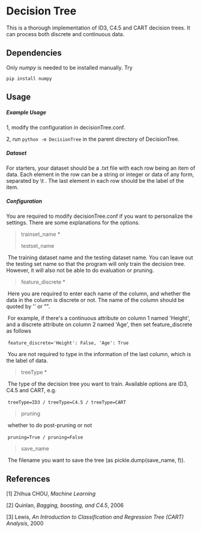 # Decision Tree

This is a thorough implementation of ID3, C4.5 and CART decision trees. It can process both discrete and continuous data.

## Dependencies

Only *numpy* is needed to be installed manually. Try

`pip install numpy`

## Usage

##### Example Usage

1, modify the configuration in decisionTree.conf.

2, run `python -m DecisionTree` in the parent directory of DecisionTree.

##### Dataset

For starters, your dataset should be a .txt file with each row being an item of data. Each element in the row can be a string or integer or data of any form, separated by \t . The last element in each row should be the label of the item.

##### Configuration

You are required to modify decisionTree.conf if you want to personalize the settings. There are some explanations for the options.

> trainset_name *
>
> testset_name

​	The training dataset name and the testing dataset name. You can leave out the testing set name so that the program will only train the decision tree. However, it will also not be able to do evaluation or pruning.

> feature_discrete *

​	Here you are required to enter each name of the column, and whether the data in the column is discrete or not. The name of the column should be quoted by '' or "".

​	For example, if there's a continuous attribute on column 1 named 'Height', and a discrete attribute on column 2 named 'Age', then set feature_discrete as follows

​	`feature_discrete='Height': False, 'Age': True`

​	You are not required to type in the information of the last column, which is the label of data.

> treeType *

​	The type of the decision tree you want to train. Available options are ID3, C4.5 and CART, e.g.

​	`treeType=ID3 / treeType=C4.5 / treeType=CART`

> pruning 

​	whether to do post-pruning or not

​	`pruning=True / pruning=False`

> save_name

​	The filename you want to save the tree (as pickle.dump(save_name, f)).



## References

[1] Zhihua CHOU, *Machine Learning*

[2] Quinlan, *Bagging,  boosting, and C4.5*, 2006

[3] Lewis, *An Introduction to Classification and Regression Tree (CART) Analysis*, 2000

​	



